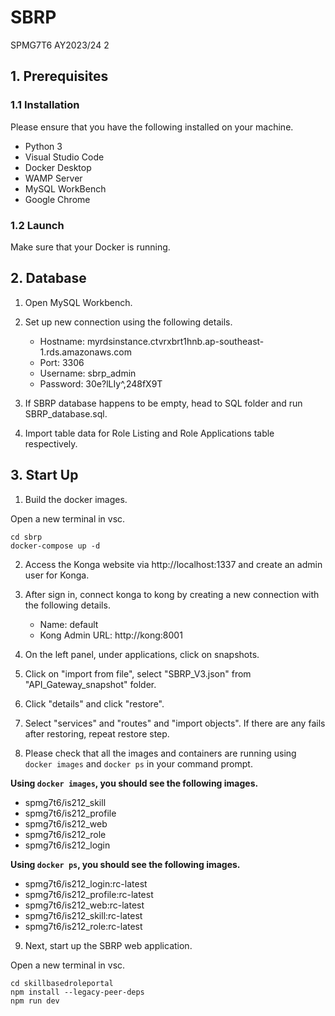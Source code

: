 # SBRP
SPMG7T6 AY2023/24 2

## 1. Prerequisites
### 1.1 Installation
Please ensure that you have the following installed on your machine.

- Python 3
- Visual Studio Code
- Docker Desktop
- WAMP Server
- MySQL WorkBench
- Google Chrome
 
### 1.2 Launch
Make sure that your Docker is running.

## 2. Database
1. Open MySQL Workbench.

2. Set up new connection using the following details.
   - Hostname: myrdsinstance.ctvrxbrt1hnb.ap-southeast-1.rds.amazonaws.com
   - Port: 3306
   - Username: sbrp_admin
   - Password: 30e?lLIy^,248fX9T

3. If SBRP database happens to be empty, head to SQL folder and run SBRP_database.sql.
4. Import table data for Role Listing and Role Applications table respectively.

## 3. Start Up
1. Build the docker images.

Open a new terminal in vsc.

```
cd sbrp
docker-compose up -d
```
2. Access the Konga website via http://localhost:1337 and create an admin user for Konga.

3. After sign in, connect konga to kong by creating a new connection with the following details.
   - Name: default
   - Kong Admin URL: http://kong:8001

4. On the left panel, under applications, click on snapshots.

5. Click on "import from file", select "SBRP_V3.json" from "API_Gateway_snapshot" folder.

6. Click "details" and click "restore".

7. Select "services" and "routes" and "import objects". If there are any fails after restoring, repeat restore step.
  
8. Please check that all the images and containers are running using `docker images` and `docker ps` in your command prompt.

  **Using `docker images`, you should see the following images.**
  - spmg7t6/is212_skill
  - spmg7t6/is212_profile
  - spmg7t6/is212_web
  - spmg7t6/is212_role
  - spmg7t6/is212_login

  **Using `docker ps`, you should see the following images.**
  - spmg7t6/is212_login:rc-latest
  - spmg7t6/is212_profile:rc-latest
  - spmg7t6/is212_web:rc-latest
  - spmg7t6/is212_skill:rc-latest
  - spmg7t6/is212_role:rc-latest

9. Next, start up the SBRP web application.

Open a new terminal in vsc.

```
cd skillbasedroleportal
npm install --legacy-peer-deps 
npm run dev
```

